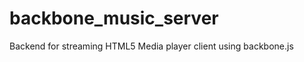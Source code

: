backbone_music_server
=====================

Backend for streaming HTML5 Media player client using backbone.js